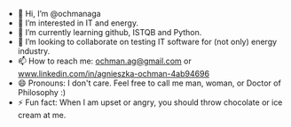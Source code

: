 - 👋 Hi, I’m @ochmanaga
- 👀 I’m interested in IT and energy.
- 🌱 I’m currently learning github, ISTQB and Python.
- 💞️ I’m looking to collaborate on testing IT software for (not only) energy industry.
- 📫 How to reach me: ochman.ag@gmail.com or www.linkedin.com/in/agnieszka-ochman-4ab94696
- 😄 Pronouns: I don't care. Feel free to call me man, woman, or Doctor of Philosophy :)
- ⚡ Fun fact: When I am upset or angry, you should throw chocolate or ice cream at me. 

<!---
ochmanaga/ochmanaga is a ✨ special ✨ repository because its `README.md` (this file) appears on your GitHub profile.
You can click the Preview link to take a look at your changes.
--->
